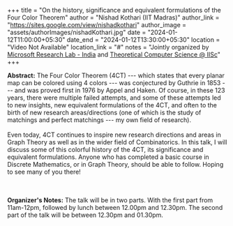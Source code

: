 +++
title = "On the history, significance and equivalent formulations of the Four Color Theorem"
author = "Nishad Kothari (IIT Madras)"
author_link = "https://sites.google.com/view/nishadkothari"
author_image = "assets/authorImages/nishadKothari.jpg"
date = "2024-01-12T11:00:00+05:30"
date_end = "2024-01-12T13:30:00+05:30"
location = "Video Not Available"
location_link = "#"
notes = "Jointly organized by <a href = "https://www.microsoft.com/en-us/research/lab/microsoft-research-india/" target= "_blank">Microsoft Research Lab - India</a> and <a href='https://www.csa.iisc.ac.in/theoretical-computer-science/' target= "_blank">Theoretical Computer Science @ IISc</a>"
+++

<b>Abstract:</b>
The Four Color Theorem (4CT) --- which states that every planar map can be colored using 4 colors --- was conjectured 
by Guthrie in 1853 --- and was proved first in 1976 by Appel and Haken. Of course, in these 123 years, there were 
multiple failed attempts, and some of these attempts led to new insights, new equivalent formulations of the 4CT, 
and often to the birth of new research areas/directions (one of which is the study of matchings and perfect 
matchings --- my own field of research).
<br><br>
Even today, 4CT continues to inspire new research directions and areas in Graph Theory as well as in the wider 
field of Combinatorics.
In this talk, I will discuss some of this colorful history of the 4CT, its significance and equivalent formulations.
Anyone who has completed a basic course in Discrete Mathematics, or in Graph Theory, should be able to follow.
Hoping to see many of you there!

<br><br>
<b>Organizer's Notes:</b> The talk will be in two parts. With the first part
from 11am-12pm, followed by lunch between 12.00pm and 12.30pm. 
The second part of the talk will be between 12.30pm and 01.30pm.

